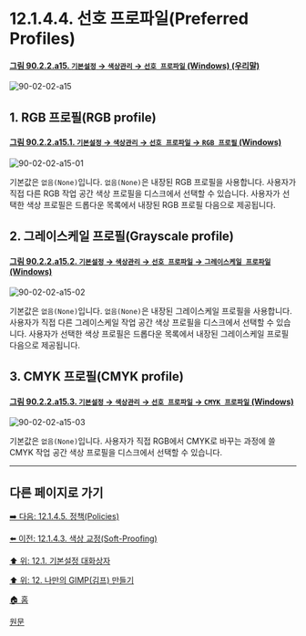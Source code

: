# 12.1.4.4. 선호 프로파일(Preferred Profiles)

<a id="90-02-02-a15"></a>

#### [그림 90.2.2.a15. `기본설정` → `색상관리` → `선호 프로파일` (Windows) (우리말)](./90-02-02-color-management.md#90-02-02-a15)
![90-02-02-a15](https://github.com/wonder13662/gimp/assets/15767104/b370c353-0e9b-40b5-a1cf-2fcae3d39f09)

## 1. RGB 프로필(RGB profile)

<a id="90-02-02-a15-01"></a>

#### [그림 90.2.2.a15.1. `기본설정` → `색상관리` → `선호 프로파일` → `RGB 프로필` (Windows)](./90-02-02-color-management.md#90-02-02-a15-01)
![90-02-02-a15-01](https://github.com/wonder13662/gimp/assets/15767104/fde60c96-821c-4e2b-95bf-144e4ca07cfb)

기본값은 `없음(None)`입니다. `없음(None)`은 내장된 RGB 프로필을 사용합니다. 사용자가 직접 다른 RGB 작업 공간 색상 프로필을 디스크에서 선택할 수 있습니다. 사용자가 선택한 색상 프로필은 드롭다운 목록에서 내장된 RGB 프로필 다음으로 제공됩니다.

## 2. 그레이스케일 프로필(Grayscale profile)

<a id="90-02-02-a15-02"></a>

#### [그림 90.2.2.a15.2. `기본설정` → `색상관리` → `선호 프로파일` → `그레이스케일 프로파일` (Windows)](./90-02-02-color-management.md#90-02-02-a15-02)
![90-02-02-a15-02](https://github.com/wonder13662/gimp/assets/15767104/2420f13f-c3e7-43ec-a396-d118786c31b8)

기본값은 `없음(None)`입니다. `없음(None)`은 내장된 그레이스케일 프로필을 사용합니다. 사용자가 직접 다른 그레이스케일 작업 공간 색상 프로필을 디스크에서 선택할 수 있습니다. 사용자가 선택한 색상 프로필은 드롭다운 목록에서 내장된 그레이스케일 프로필 다음으로 제공됩니다.

## 3. CMYK 프로필(CMYK profile)

<a id="90-02-02-a15-03"></a>

#### [그림 90.2.2.a15.3. `기본설정` → `색상관리` → `선호 프로파일` → `CMYK 프로파일` (Windows)](./90-02-02-color-management.md#90-02-02-a15-03)
![90-02-02-a15-03](https://github.com/wonder13662/gimp/assets/15767104/f89701cc-62f5-433a-bd3f-a4d6b2eab921)

기본값은 `없음(None)`입니다. 사용자가 직접 RGB에서 CMYK로 바꾸는 과정에 쓸 CMYK 작업 공간 색상 프로필을 디스크에서 선택할 수 있습니다.

***

## 다른 페이지로 가기

[➡️ 다음: 12.1.4.5. 정책(Policies)](./12-01-04-05-policies.md)

[⬅️ 이전: 12.1.4.3. 색상 교정(Soft-Proofing)](./12-01-04-03-soft_proofing.md)

[⬆️ 위: 12.1. 기본설정 대화상자](./12-01-00-preference-dialog.md)

[⬆️ 위: 12. 나만의 GIMP(김프) 만들기](./12-00-enrich-my-gimp.md)

[🏠 홈](./00-home.md)

[원문](https://docs.gimp.org/2.10/ko/gimp-pimping.html#gimp-prefs-color-management)
